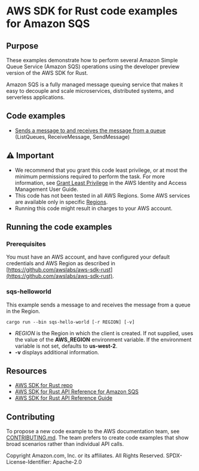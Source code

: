 # AWS SDK for Rust code examples for Amazon SQS

## Purpose

These examples demonstrate how to perform several Amazon Simple Queue Service (Amazon SQS) operations using the developer preview version of the AWS SDK for Rust.

Amazon SQS is a fully managed message queuing service that makes it easy to decouple and scale microservices, distributed systems, and serverless applications.

## Code examples

- [Sends a message to and receives the message from a queue](src/bin/sqs-helloworld.rs) (ListQueues, ReceiveMessage, SendMessage)

## ⚠ Important

- We recommend that you grant this code least privilege, 
  or at most the minimum permissions required to perform the task.
  For more information, see
  [Grant Least Privilege](https://docs.aws.amazon.com/IAM/latest/UserGuide/best-practices.html#grant-least-privilege)
  in the AWS Identity and Access Management User Guide.
- This code has not been tested in all AWS Regions.
  Some AWS services are available only in specific
  [Regions](https://aws.amazon.com/about-aws/global-infrastructure/regional-product-services).
- Running this code might result in charges to your AWS account.

## Running the code examples

### Prerequisites

You must have an AWS account, and have configured your default credentials and AWS Region as described in [https://github.com/awslabs/aws-sdk-rust](https://github.com/awslabs/aws-sdk-rust).

### sqs-helloworld

This example sends a message to and receives the message from a queue in the Region.

`cargo run --bin sqs-hello-world [-r REGION] [-v]`

- _REGION_ is the Region in which the client is created.
  If not supplied, uses the value of the __AWS_REGION__ environment variable.
  If the environment variable is not set, defaults to __us-west-2__.
- __-v__ displays additional information.

## Resources

- [AWS SDK for Rust repo](https://github.com/awslabs/aws-sdk-rust)
- [AWS SDK for Rust API Reference for Amazon SQS](https://docs.rs/aws-sdk-sqs)
- [AWS SDK for Rust API Reference Guide](https://awslabs.github.io/aws-sdk-rust/aws_sdk_config/index.html) 

## Contributing

To propose a new code example to the AWS documentation team, 
see [CONTRIBUTING.md](https://github.com/awsdocs/aws-doc-sdk-examples/blob/master/CONTRIBUTING.md). 
The team prefers to create code examples that show broad scenarios rather than individual API calls.

Copyright Amazon.com, Inc. or its affiliates. All Rights Reserved. SPDX-License-Identifier: Apache-2.0
